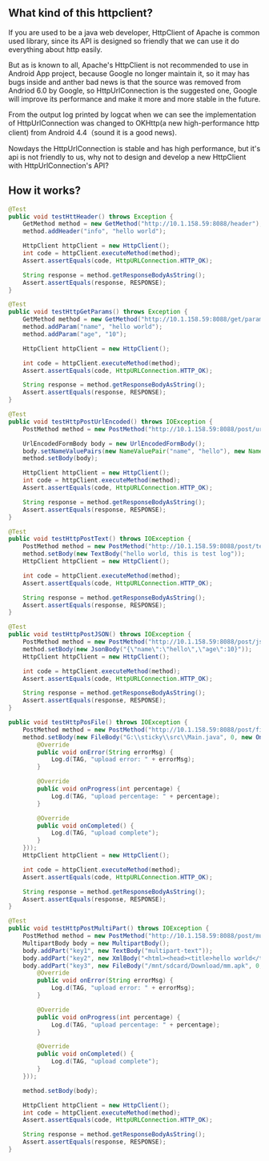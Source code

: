 ## What kind of this httpclient?

If you are used to be a java web developer, HttpClient of Apache is common used library, since its API is designed so friendly that we can use it do everything about http easily.

But as is known to all, Apache's HttpClient is not recommended to use in Android App project, because Google no longer maintain it, so it may has bugs inside and anther bad news is that the source was removed from Andriod 6.0 by Google, so HttpUrlConnection is the suggested one, Google will improve its performance and make it more and more stable in the future.

From the output log printed by logcat when we can see the implementation of HttpUrlConnection was changed to OKHttp(a new high-performance http client) from Android 4.4（sound it is a good news).

Nowdays the HttpUrlConnection is stable and has high performance, but it's api is not friendly to us, why not to design and develop a new HttpClient with HttpUrlConnection's API?

## How it works?
```java
@Test
public void testHttHeader() throws Exception {
    GetMethod method = new GetMethod("http://10.1.158.59:8088/header");
    method.addHeader("info", "hello world");

    HttpClient httpClient = new HttpClient();
    int code = httpClient.executeMethod(method);
    Assert.assertEquals(code, HttpURLConnection.HTTP_OK);

    String response = method.getResponseBodyAsString();
    Assert.assertEquals(response, RESPONSE);
}

@Test
public void testHttpGetParams() throws Exception {
    GetMethod method = new GetMethod("http://10.1.158.59:8088/get/params");
    method.addParam("name", "hello world");
    method.addParam("age", "10");

    HttpClient httpClient = new HttpClient();

    int code = httpClient.executeMethod(method);
    Assert.assertEquals(code, HttpURLConnection.HTTP_OK);

    String response = method.getResponseBodyAsString();
    Assert.assertEquals(response, RESPONSE);
}

@Test
public void testHttpPostUrlEncoded() throws IOException {
    PostMethod method = new PostMethod("http://10.1.158.59:8088/post/urlencoded");

    UrlEncodedFormBody body = new UrlEncodedFormBody();
    body.setNameValuePairs(new NameValuePair("name", "hello"), new NameValuePair("age", "111"));
    method.setBody(body);

    HttpClient httpClient = new HttpClient();
    int code = httpClient.executeMethod(method);
    Assert.assertEquals(code, HttpURLConnection.HTTP_OK);

    String response = method.getResponseBodyAsString();
    Assert.assertEquals(response, RESPONSE);
}

@Test
public void testHttpPostText() throws IOException {
    PostMethod method = new PostMethod("http://10.1.158.59:8088/post/text");
    method.setBody(new TextBody("hello world, this is test log"));
    HttpClient httpClient = new HttpClient();

    int code = httpClient.executeMethod(method);
    Assert.assertEquals(code, HttpURLConnection.HTTP_OK);

    String response = method.getResponseBodyAsString();
    Assert.assertEquals(response, RESPONSE);
}

@Test
public void testHttpPostJSON() throws IOException {
    PostMethod method = new PostMethod("http://10.1.158.59:8088/post/json");
    method.setBody(new JsonBody("{\"name\":\"hello\",\"age\":10}"));
    HttpClient httpClient = new HttpClient();

    int code = httpClient.executeMethod(method);
    Assert.assertEquals(code, HttpURLConnection.HTTP_OK);

    String response = method.getResponseBodyAsString();
    Assert.assertEquals(response, RESPONSE);
}

public void testHttpPosFile() throws IOException {
    PostMethod method = new PostMethod("http://10.1.158.59:8088/post/file");
    method.setBody(new FileBody("G:\\sticky\\src\\Main.java", 0, new OnProgressListener() {
        @Override
        public void onError(String errorMsg) {
            Log.d(TAG, "upload error: " + errorMsg);
        }

        @Override
        public void onProgress(int percentage) {
            Log.d(TAG, "upload percentage: " + percentage);
        }

        @Override
        public void onCompleted() {
            Log.d(TAG, "upload complete");
        }
    }));
    HttpClient httpClient = new HttpClient();

    int code = httpClient.executeMethod(method);
    Assert.assertEquals(code, HttpURLConnection.HTTP_OK);

    String response = method.getResponseBodyAsString();
    Assert.assertEquals(response, RESPONSE);
}

@Test
public void testHttpPostMultiPart() throws IOException {
    PostMethod method = new PostMethod("http://10.1.158.59:8088/post/multipart");
    MultipartBody body = new MultipartBody();
    body.addPart("key1", new TextBody("multipart-text"));
    body.addPart("key2", new XmlBody("<html><head><title>hello world</title></head></html>"));
    body.addPart("key3", new FileBody("/mnt/sdcard/Download/mm.apk", 0, new OnProgressListener() {
        @Override
        public void onError(String errorMsg) {
            Log.d(TAG, "upload error: " + errorMsg);
        }

        @Override
        public void onProgress(int percentage) {
            Log.d(TAG, "upload percentage: " + percentage);
        }

        @Override
        public void onCompleted() {
            Log.d(TAG, "upload complete");
        }
    }));

    method.setBody(body);

    HttpClient httpClient = new HttpClient();
    int code = httpClient.executeMethod(method);
    Assert.assertEquals(code, HttpURLConnection.HTTP_OK);

    String response = method.getResponseBodyAsString();
    Assert.assertEquals(response, RESPONSE);
}
```